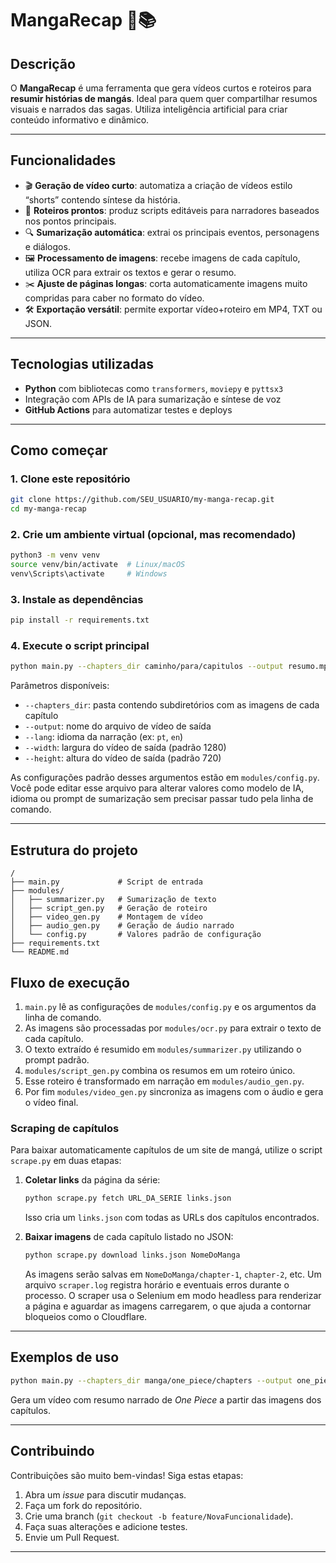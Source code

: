 # MangaRecap 🎥📚

## Descrição

O **MangaRecap** é uma ferramenta que gera vídeos curtos e roteiros para **resumir histórias de mangás**. Ideal para quem quer compartilhar resumos visuais e narrados das sagas. Utiliza inteligência artificial para criar conteúdo informativo e dinâmico.

---

## Funcionalidades

* 🎬 **Geração de vídeo curto**: automatiza a criação de vídeos estilo “shorts” contendo síntese da história.
* 📝 **Roteiros prontos**: produz scripts editáveis para narradores baseados nos pontos principais.
* 🔍 **Sumarização automática**: extrai os principais eventos, personagens e diálogos.
* 🖼️ **Processamento de imagens**: recebe imagens de cada capítulo, utiliza OCR para extrair os textos e gerar o resumo.
* ✂️ **Ajuste de páginas longas**: corta automaticamente imagens muito compridas para caber no formato do vídeo.
* 🛠️ **Exportação versátil**: permite exportar vídeo+roteiro em MP4, TXT ou JSON.

---

## Tecnologias utilizadas

* **Python** com bibliotecas como `transformers`, `moviepy` e `pyttsx3`
* Integração com APIs de IA para sumarização e síntese de voz
* **GitHub Actions** para automatizar testes e deploys

---

## Como começar

### 1. Clone este repositório

```bash
git clone https://github.com/SEU_USUARIO/my-manga-recap.git
cd my-manga-recap
```

### 2. Crie um ambiente virtual (opcional, mas recomendado)

```bash
python3 -m venv venv  
source venv/bin/activate  # Linux/macOS  
venv\Scripts\activate     # Windows
```

### 3. Instale as dependências

```bash
pip install -r requirements.txt
```

### 4. Execute o script principal

```bash
python main.py --chapters_dir caminho/para/capitulos --output resumo.mp4
```

Parâmetros disponíveis:

* `--chapters_dir`: pasta contendo subdiretórios com as imagens de cada capítulo
* `--output`: nome do arquivo de vídeo de saída
* `--lang`: idioma da narração (ex: `pt`, `en`)
* `--width`: largura do vídeo de saída (padrão 1280)
* `--height`: altura do vídeo de saída (padrão 720)

As configurações padrão desses argumentos estão em `modules/config.py`. Você
pode editar esse arquivo para alterar valores como modelo de IA, idioma ou
prompt de sumarização sem precisar passar tudo pela linha de comando.

---

## Estrutura do projeto

```
/
├── main.py             # Script de entrada
├── modules/
│   ├── summarizer.py   # Sumarização de texto
│   ├── script_gen.py   # Geração de roteiro
│   ├── video_gen.py    # Montagem de vídeo
│   ├── audio_gen.py    # Geração de áudio narrado
│   └── config.py       # Valores padrão de configuração
├── requirements.txt
└── README.md
```

## Fluxo de execução

1. `main.py` lê as configurações de `modules/config.py` e os argumentos da linha de comando.
2. As imagens são processadas por `modules/ocr.py` para extrair o texto de cada capítulo.
3. O texto extraído é resumido em `modules/summarizer.py` utilizando o prompt padrão.
4. `modules/script_gen.py` combina os resumos em um roteiro único.
5. Esse roteiro é transformado em narração em `modules/audio_gen.py`.
6. Por fim `modules/video_gen.py` sincroniza as imagens com o áudio e gera o vídeo final.

### Scraping de capítulos

Para baixar automaticamente capítulos de um site de mangá, utilize o script `scrape.py` em duas etapas:

1. **Coletar links** da página da série:

   ```bash
   python scrape.py fetch URL_DA_SERIE links.json
   ```

   Isso cria um `links.json` com todas as URLs dos capítulos encontrados.

2. **Baixar imagens** de cada capítulo listado no JSON:

   ```bash
   python scrape.py download links.json NomeDoManga
   ```

   As imagens serão salvas em `NomeDoManga/chapter-1`, `chapter-2`, etc. Um arquivo `scraper.log` registra horário e eventuais erros durante o processo.
   O scraper usa o Selenium em modo headless para renderizar a página e aguardar as imagens carregarem, o que ajuda a contornar bloqueios como o Cloudflare.


---

## Exemplos de uso

```bash
python main.py --chapters_dir manga/one_piece/chapters --output one_piece_short.mp4 --lang pt
```

Gera um vídeo com resumo narrado de *One Piece* a partir das imagens dos capítulos.

---

## Contribuindo

Contribuições são muito bem-vindas!
Siga estas etapas:

1. Abra um *issue* para discutir mudanças.
2. Faça um fork do repositório.
3. Crie uma branch (`git checkout -b feature/NovaFuncionalidade`).
4. Faça suas alterações e adicione testes.
5. Envie um Pull Request.

---

  
 
